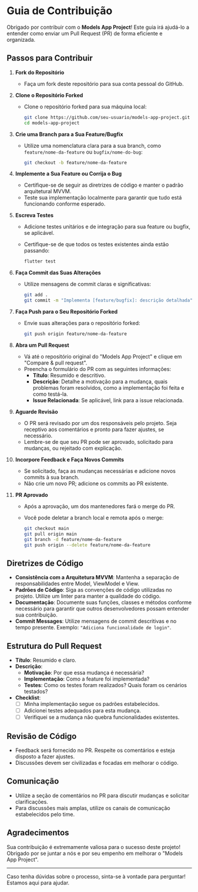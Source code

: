 # Guia de Contribuição

Obrigado por contribuir com o **Models App Project**! Este guia irá ajudá-lo a entender como enviar um Pull Request (PR) de forma eficiente e organizada.

## Passos para Contribuir

1. **Fork do Repositório**
   - Faça um fork deste repositório para sua conta pessoal do GitHub.

2. **Clone o Repositório Forked**
   - Clone o repositório forked para sua máquina local:
  
     ```bash
     git clone https://github.com/seu-usuario/models-app-project.git
     cd models-app-project
     ```

3. **Crie uma Branch para a Sua Feature/Bugfix**
   - Utilize uma nomenclatura clara para a sua branch, como `feature/nome-da-feature` ou `bugfix/nome-do-bug`:

     ```bash
     git checkout -b feature/nome-da-feature
     ```

4. **Implemente a Sua Feature ou Corrija o Bug**
   - Certifique-se de seguir as diretrizes de código e manter o padrão arquitetural MVVM.
   - Teste sua implementação localmente para garantir que tudo está funcionando conforme esperado.

5. **Escreva Testes**
   - Adicione testes unitários e de integração para sua feature ou bugfix, se aplicável.
   - Certifique-se de que todos os testes existentes ainda estão passando:
  
     ```bash
     flutter test
     ```

6. **Faça Commit das Suas Alterações**
   - Utilize mensagens de commit claras e significativas:

     ```bash
     git add .
     git commit -m "Implementa [feature/bugfix]: descrição detalhada"
     ```

7. **Faça Push para o Seu Repositório Forked**
   - Envie suas alterações para o repositório forked:

     ```bash
     git push origin feature/nome-da-feature
     ```

8. **Abra um Pull Request**
   - Vá até o repositório original do "Models App Project" e clique em "Compare & pull request".
   - Preencha o formulário do PR com as seguintes informações:
     - **Título**: Resumido e descritivo.
     - **Descrição**: Detalhe a motivação para a mudança, quais problemas foram resolvidos, como a implementação foi feita e como testá-la.
     - **Issue Relacionada**: Se aplicável, link para a issue relacionada.

9. **Aguarde Revisão**
   - O PR será revisado por um dos responsáveis pelo projeto. Seja receptivo aos comentários e pronto para fazer ajustes, se necessário.
   - Lembre-se de que seu PR pode ser aprovado, solicitado para mudanças, ou rejeitado com explicação.

10. **Incorpore Feedback e Faça Novos Commits**
    - Se solicitado, faça as mudanças necessárias e adicione novos commits à sua branch.
    - Não crie um novo PR; adicione os commits ao PR existente.

11. **PR Aprovado**
    - Após a aprovação, um dos mantenedores fará o merge do PR.
    - Você pode deletar a branch local e remota após o merge:

      ```bash
      git checkout main
      git pull origin main
      git branch -d feature/nome-da-feature
      git push origin --delete feature/nome-da-feature
      ```

## Diretrizes de Código

- **Consistência com a Arquitetura MVVM**: Mantenha a separação de responsabilidades entre Model, ViewModel e View.
- **Padrões de Código**: Siga as convenções de código utilizadas no projeto. Utilize um linter para manter a qualidade do código.
- **Documentação**: Documente suas funções, classes e métodos conforme necessário para garantir que outros desenvolvedores possam entender sua contribuição.
- **Commit Messages**: Utilize mensagens de commit descritivas e no tempo presente. Exemplo: `"Adiciona funcionalidade de login"`.

## Estrutura do Pull Request

- **Título**: Resumido e claro.
- **Descrição**:
  - **Motivação**: Por que essa mudança é necessária?
  - **Implementação**: Como a feature foi implementada?
  - **Testes**: Como os testes foram realizados? Quais foram os cenários testados?
- **Checklist**:
  - [ ] Minha implementação segue os padrões estabelecidos.
  - [ ] Adicionei testes adequados para esta mudança.
  - [ ] Verifiquei se a mudança não quebra funcionalidades existentes.

## Revisão de Código

- Feedback será fornecido no PR. Respeite os comentários e esteja disposto a fazer ajustes.
- Discussões devem ser civilizadas e focadas em melhorar o código.

## Comunicação

- Utilize a seção de comentários no PR para discutir mudanças e solicitar clarificações.
- Para discussões mais amplas, utilize os canais de comunicação estabelecidos pelo time.

## Agradecimentos

Sua contribuição é extremamente valiosa para o sucesso deste projeto! Obrigado por se juntar a nós e por seu empenho em melhorar o "Models App Project".

---

Caso tenha dúvidas sobre o processo, sinta-se à vontade para perguntar! Estamos aqui para ajudar.
